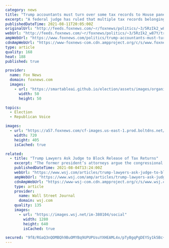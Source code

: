 ```yaml
---
category: news
title: "Trump accountants must turn over some tax records to House panel, federal judge rules"
excerpt: "A federal judge has ruled that multiple tax records belonging to former President Donald Trump must be turned over to Congress."
publishedDateTime: 2021-08-11T20:05:00Z
originalUrl: "http://feeds.foxnews.com/~r/foxnews/politics/~3/5RzIk2_w87Y/trump-accountants-must-turn-over-some-tax-records-to-house-panel-federal-judge-rules"
webUrl: "http://feeds.foxnews.com/~r/foxnews/politics/~3/5RzIk2_w87Y/trump-accountants-must-turn-over-some-tax-records-to-house-panel-federal-judge-rules"
ampWebUrl: "https://www.foxnews.com/politics/trump-accountants-must-turn-over-some-tax-records-to-house-panel-federal-judge-rules.amp"
cdnAmpWebUrl: "https://www-foxnews-com.cdn.ampproject.org/c/s/www.foxnews.com/politics/trump-accountants-must-turn-over-some-tax-records-to-house-panel-federal-judge-rules.amp"
type: article
quality: 168
heat: 188
published: true

provider:
  name: Fox News
  domain: foxnews.com
  images:
    - url: "https://smartableai.github.io/election/assets/images/organizations/foxnews.com-50x50.jpg"
      width: 50
      height: 50

topics:
  - Election
  - Republican Voice

images:
  - url: "https://a57.foxnews.com/cf-images.us-east-1.prod.boltdns.net/v1/static/990505083001/40a63b4a-2e83-40cb-b3dc-bc01851d10f2/18d62644-0518-41b0-afc0-9ff5e6483fb7/1280x720/match/720/405/image.jpg?ve=1&tl=1"
    width: 720
    height: 405
    isCached: true

related:
  - title: "Trump Lawyers Ask Judge to Block Release of Tax Returns"
    excerpt: "The former president’s attorneys argue the congressional request is rooted solely in the desire for political gain."
    publishedDateTime: 2021-08-04T13:24:00Z
    webUrl: "https://www.wsj.com/articles/trump-lawyers-ask-judge-to-block-release-of-tax-returns-11628087049"
    ampWebUrl: "https://www.wsj.com/amp/articles/trump-lawyers-ask-judge-to-block-release-of-tax-returns-11628087049"
    cdnAmpWebUrl: "https://www-wsj-com.cdn.ampproject.org/c/s/www.wsj.com/amp/articles/trump-lawyers-ask-judge-to-block-release-of-tax-returns-11628087049"
    type: article
    provider:
      name: Wall Street Journal
      domain: wsj.com
    quality: 135
    images:
      - url: "https://images.wsj.net/im-380104/social"
        width: 1280
        height: 640
        isCached: true

secured: "9f8/RGaQ3nQOMBQh9BuOMYBq9UPUPUsuYXHEAML4x/pTyBgqPgDEYSy1k5Bc+ItZn3WG/jHjm1kCcF4bAMcX3O4gDJGsovw48MGeP5jEWxFxxfXf056FQMlZqZxlHWjCA0Da4piayiyqzp9LnxgrvXBVr+lsxHmbMI7+kMWv20NHKEMGpL2bPLGk0Tv7bW3ZGk5PFwYK8vq9bCZfszosbVzNR0L8yp0oh0QAhIPsIAMLB6/ipze1Qt9SKFnqZo4kNuV1XPl7O73DOPejSjiooFYC5+3H7AD5c4yHoVEO6UMie4htj2fbo4JzGLz1swcueFUS7WDzSSkFkwXdJ3DhiwXfupBZsWxUTOfpOrGNf2I=;iroB3Ua2dQwmAxmtfsM/ZQ=="
---
```



